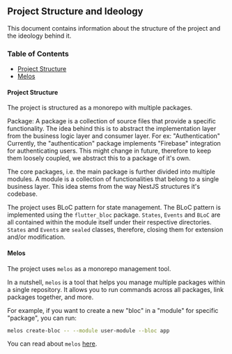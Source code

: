 ## Project Structure and Ideology

This document contains information about the structure of the project and the ideology behind it.

### Table of Contents
- [Project Structure](#project-structure)
- [Melos](#melos)

#### Project Structure
The project is structured as a monorepo with multiple packages.

Package: A package is a collection of source files that provide a specific functionality.
The idea behind this is to abstract the implementation layer from the business logic layer and consumer layer.
For ex: "Authentication"
Currently, the "authentication" package implements "Firebase" integration for authenticating users.
This might change in future, therefore to keep them loosely coupled, we abstract this to a package of it's own.

The core packages, i.e. the main package is further divided into multiple modules.
A module is a collection of functionalities that belong to a single business layer.
This idea stems from the way NestJS structures it's codebase.

The project uses BLoC pattern for state management.
The BLoC pattern is implemented using the `flutter_bloc` package.
`States`, `Events` and `BLoC` are all contained within the module itself under their respective directories.
`States` and `Events` are `sealed` classes, therefore, closing them for extension and/or modification.

#### Melos
The project uses `melos` as a monorepo management tool.

In a nutshell, `melos` is a tool that helps you manage multiple packages within a single repository.
It allows you to run commands across all packages, link packages together, and more.

For example, if you want to create a new "bloc" in a "module" for specific "package", you can run:
```bash
melos create-bloc -- --module user-module --bloc app
```

You can read about `melos` [here](https://melos.invertase.dev/~melos-latest).